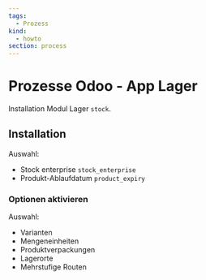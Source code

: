 ```yaml
---
tags:
  - Prozess
kind:
  - howto
section: process
---
```

# Prozesse Odoo - App Lager
Installation Modul Lager `stock`.

## Installation

Auswahl:
* Stock enterprise `stock_enterprise`
* Produkt-Ablaufdatum `product_expiry`

### Optionen aktivieren

Auswahl:
* Varianten
* Mengeneinheiten
* Produktverpackungen
* Lagerorte
* Mehrstufige Routen
